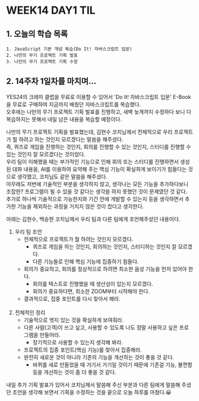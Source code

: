# WEEK14 DAY1 TIL

## 1. 오늘의 학습 목록
```
1. JavaScript 기본 개념 복습(Do It! 자바스크립트 입문)
2. 나만의 무기 프로젝트 기획 발표
3. 나만의 무기 프로젝트 기획 수정
```

## 2. 14주차 1일차를 마치며...
YES24의 크레미 클럽을 무료로 이용할 수 있어서 'Do It! 자바스크립트 입문' E-Book을 무료로 구매하여 지금까지 배웠던 자바스크립트를 복습했다.  
오후에는 나만의 무기 프로젝트 기획 발표를 진행하고, 새벽 늦게까지 수정하다 보니 다 복습하지는 못해서 내일 남은 내용을 복습할 예정이다.

나만의 무기 프로젝트 기획을 발표했는데, 김현수 코치님께서 전체적으로 우리 프로젝트가 뭘 하려고 하는 것인지 모르겠다는 말씀을 해주셨다.  
즉, 퀴즈로 게임을 진행하는 것인지, 회의를 진행할 수 있는 것인지, 스터디를 진행할 수 있는 것인지 잘 모르겠다는 것이었다.  
우리 팀이 이해했을 때는 부가적인 기능으로 인해 회의 또는 스터디를 진행하면서 생성된 대화 내용을, AI를 이용하여 요약해 주는 핵심 기능이 확실하게 보이기가 힘들다는 것으로 생각했고, 코치님도 같은 말씀을 해주셨다.  
아무래도 저번에 기술적인 부분을 생각하지 않고, 생각나는 모든 기능을 추가하다보니 조잡한? 프로그램이 될 수 있을 것 같다는 생각을 하지 못했던 것이 문제였던 것 같다.  
추가로 하나씩 기술적으로 가능한지와 기간 안에 개발할 수 있는지 등을 생각하면서 추가한 기능을 제외하는 과정을 거치지 않은 것이 컸다고 생각한다.

아래는 김현수, 백승현 코치님께서 우리 팀과 다른 팀에게 조언해주셨던 내용이다.  
1. 우리 팀 조언
    - 전체적으로 프로젝트가 뭘 하려는 것인지 모르겠다.
        - 퀴즈로 게임을 하는 것인지, 회의하는 것인지, 스터디하는 것인지 잘 모르겠다.
        - 다른 기능들로 인해 핵심 기능에 집중하기 힘들다.
    - 회의가 중요하고, 회의를 정상적으로 하려면 최소한 음성 기능을 먼저 있어야 한다.
        - 회의를 텍스트로 진행했을 때 생산성이 있는지 모르겠다.
        - 회의가 중요하다면, 최소한 ZOOM부터 시작해야 한다.
    - 결과적으로, 집중 포인트를 다시 찾아서 해라.<br><br>
2. 전체적인 정리
    - 기술적으로 엣지 있는 것을 확실하게 보여줘라.
    - 다른 사람(고객)이 쓰고 싶고, 사용할 수 있도록 나도 정말 사용하고 싶은 프로그램을 만들어라.
        - 장기적으로 사용할 수 있는지 생각해 봐라.
    - 프로젝트의 집중 포인트(핵심 기능)를 찾아서 집중해라.
    - 완전히 새로운 것이 아니라 기존의 기능을 개선하는 것이 좋을 것 같다.
        - 바퀴를 새로 만들었을 때 거기서 거기일 것이기 때문에 기존걸 기능, 불편함 등을 개선하는 것이 좀 더 좋을 것 같다.

내일 추가 기획 발표가 있어서 코치님께서 말씀해 주신 부분과 다른 팀에게 말씀해 주셨던 조언을 생각해 보면서 기획을 수정하는 것을 끝으로 오늘 하루를 마쳤다.😀